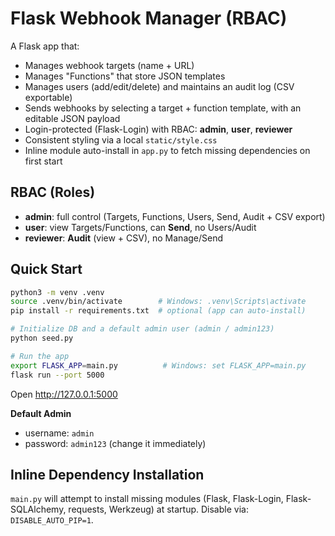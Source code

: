 # Flask Webhook Manager (RBAC)

A Flask app that:
- Manages webhook targets (name + URL)
- Manages "Functions" that store JSON templates
- Manages users (add/edit/delete) and maintains an audit log (CSV exportable)
- Sends webhooks by selecting a target + function template, with an editable JSON payload
- Login-protected (Flask-Login) with RBAC: **admin**, **user**, **reviewer**
- Consistent styling via a local `static/style.css`
- Inline module auto-install in `app.py` to fetch missing dependencies on first start

## RBAC (Roles)
- **admin**: full control (Targets, Functions, Users, Send, Audit + CSV export)
- **user**: view Targets/Functions, can **Send**, no Users/Audit
- **reviewer**: **Audit** (view + CSV), no Manage/Send

## Quick Start
```bash
python3 -m venv .venv
source .venv/bin/activate        # Windows: .venv\Scripts\activate
pip install -r requirements.txt  # optional (app can auto-install)

# Initialize DB and a default admin user (admin / admin123)
python seed.py

# Run the app
export FLASK_APP=main.py          # Windows: set FLASK_APP=main.py
flask run --port 5000
```

Open http://127.0.0.1:5000

**Default Admin**
- username: `admin`
- password: `admin123` (change it immediately)

## Inline Dependency Installation
`main.py` will attempt to install missing modules (Flask, Flask-Login, Flask-SQLAlchemy, requests, Werkzeug) at startup.
Disable via: `DISABLE_AUTO_PIP=1`.
